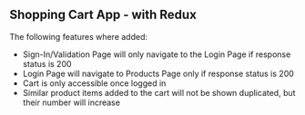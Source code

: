 ## Shopping Cart App - with Redux

The following features where added:

- Sign-In/Validation Page will only navigate to the Login Page if response status is 200
- Login Page will navigate to Products Page only if response status is 200
- Cart is only accessible once logged in
- Similar product items added to the cart will not be shown duplicated, but their number will increase
